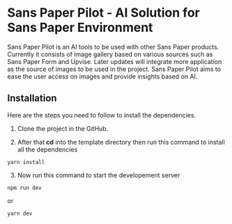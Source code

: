 # Sans Paper Pilot - AI Solution for Sans Paper Environment

Sans Paper Pilot is an AI tools to be used with other Sans Paper products. Currently it consists of image gallery based on various sources such as Sans Paper Form and Upvise. Later updates will integrate more application as the source of images to be used in the project. Sans Paper Pilot aims to ease the user access on images and provide insights based on AI.


## Installation
Here are the steps you need to follow to install the dependencies.

1. Clone the project in the GitHub.

2. After that **cd** into the template directory then run this command to install all the dependencies

```
yarn install
```

3. Now run this command to start the developement server

```
npm run dev
```

or 

```
yarn dev
```


